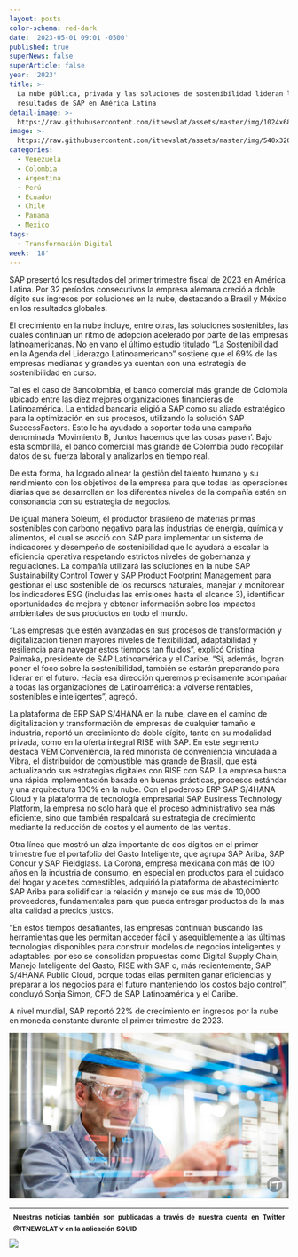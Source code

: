 ```yaml
---
layout: posts
color-schema: red-dark
date: '2023-05-01 09:01 -0500'
published: true
superNews: false
superArticle: false
year: '2023'
title: >-
  La nube pública, privada y las soluciones de sostenibilidad lideran los
  resultados de SAP en América Latina
detail-image: >-
  https://raw.githubusercontent.com/itnewslat/assets/master/img/1024x680/datos-en-la-nube-g.jpg
image: >-
  https://raw.githubusercontent.com/itnewslat/assets/master/img/540x320/datos-en-la-nube-p.jpg
categories:
  - Venezuela
  - Colombia
  - Argentina
  - Perú
  - Ecuador
  - Chile
  - Panama
  - Mexico
tags:
  - Transformación Digital
week: '18'
---
```

SAP presentó los resultados del primer trimestre fiscal de 2023 en América Latina. Por 32 períodos consecutivos la empresa alemana creció a doble dígito sus ingresos por soluciones en la nube, destacando a Brasil y México en los resultados globales.

El crecimiento en la nube incluye, entre otras, las soluciones sostenibles, las cuales continúan un ritmo de adopción acelerado por parte de las empresas latinoamericanas. No en vano el último estudio titulado “La Sostenibilidad en la Agenda del Liderazgo Latinoamericano” sostiene que el 69% de las empresas medianas y grandes ya cuentan con una estrategia de sostenibilidad en curso. 

Tal es el caso de Bancolombia, el banco comercial más grande de Colombia ubicado entre las diez mejores organizaciones financieras de Latinoamérica. La entidad bancaria eligió a SAP como su aliado estratégico para la optimización en sus procesos, utilizando la solución SAP SuccessFactors. Esto le ha ayudado a soportar toda una campaña denominada ‘Movimiento B, Juntos hacemos que las cosas pasen’. Bajo esta sombrilla, el banco comercial más grande de Colombia pudo recopilar datos de su fuerza laboral y analizarlos en tiempo real.

De esta forma, ha logrado alinear la gestión del talento humano y su rendimiento con los objetivos de la empresa para que todas las operaciones diarias que se desarrollan en los diferentes niveles de la compañía estén en consonancia con su estrategia de negocios.

De igual manera Soleum, el productor brasileño de materias primas sostenibles con carbono negativo para las industrias de energía, química y alimentos, el cual se asoció con SAP para implementar un sistema de indicadores y desempeño de sostenibilidad que lo ayudará a escalar la eficiencia operativa respetando estrictos niveles de gobernanza y regulaciones. La compañía utilizará las soluciones en la nube SAP Sustainability Control Tower y SAP Product Footprint Management para gestionar el uso sostenible de los recursos naturales, manejar y monitorear los indicadores ESG (incluidas las emisiones hasta el alcance 3), identificar oportunidades de mejora y obtener información sobre los impactos ambientales de sus productos en todo el mundo. 

“Las empresas que estén avanzadas en sus procesos de transformación y digitalización tienen mayores niveles de flexibilidad, adaptabilidad y resiliencia para navegar estos tiempos tan fluidos”, explicó Cristina Palmaka, presidente de SAP Latinoamérica y el Caribe. “Si, además, logran poner el foco sobre la sostenibilidad, también se estarán preparando para liderar en el futuro. Hacia esa dirección queremos precisamente acompañar a todas las organizaciones de Latinoamérica: a volverse rentables, sostenibles e inteligentes”, agregó.


La plataforma de ERP SAP S/4HANA en la nube, clave en el camino de digitalización y transformación de empresas de cualquier tamaño e industria, reportó un crecimiento de doble dígito, tanto en su modalidad privada, como en la oferta integral RISE with SAP. En este segmento destaca VEM Conveniência, la red minorista de conveniencia vinculada a Vibra, el distribuidor de combustible más grande de Brasil, que está actualizando sus estrategias digitales con RISE con SAP. La empresa busca una rápida implementación basada en buenas prácticas, procesos estándar y una arquitectura 100% en la nube. Con el poderoso ERP SAP S/4HANA Cloud y la plataforma de tecnología empresarial SAP Business Technology Platform, la empresa no solo hará que el proceso administrativo sea más eficiente, sino que también respaldará su estrategia de crecimiento mediante la reducción de costos y el aumento de las ventas.

 
Otra línea que mostró un alza importante de dos dígitos en el primer trimestre fue el portafolio del Gasto Inteligente, que agrupa SAP Ariba, SAP Concur y SAP Fieldglass. La Corona, empresa mexicana con más de 100 años en la industria de consumo, en especial en productos para el cuidado del hogar y aceites comestibles, adquirió la plataforma de abastecimiento SAP Ariba para solidificar la relación y manejo de sus más de 10,000 proveedores, fundamentales para que pueda entregar productos de la más alta calidad a precios justos.

“En estos tiempos desafiantes, las empresas continúan buscando las herramientas que les permitan acceder fácil y asequiblemente a las últimas tecnologías disponibles para construir modelos de negocios  inteligentes y adaptables: por eso se consolidan propuestas como Digital Supply Chain, Manejo Inteligente del Gasto, RISE with SAP o, más recientemente, SAP S/4HANA Public Cloud, porque todas ellas permiten ganar eficiencias y preparar a los negocios para el futuro manteniendo los costos bajo control”, concluyó Sonja Simon, CFO de SAP Latinoamérica y el Caribe.

A nivel mundial, SAP reportó 22% de crecimiento en ingresos por la nube en moneda constante durante el primer trimestre de 2023.

![](https://raw.githubusercontent.com/itnewslat/assets/master/img/540x320/datos-en-la-nube-p.jpg)

<table style="height: 42px;" width="569">
<tbody>
<tr>
<td style="text-align: justify;"><sub><strong>Nuestras noticias también son publicadas a través de nuestra cuenta en Twitter <a href="https://twitter.com/itnewslat?lang=es">@ITNEWSLAT</a> y en la aplicación <a href="https://squidapp.co/en/">SQUID</a></strong></sub></td>
</tr>
</tbody>
</table>
<img src="https://tracker.metricool.com/c3po.jpg?hash=56f88a41e39ab42c063cc51676587a04"/>